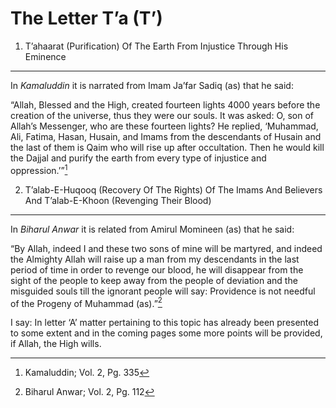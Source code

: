 The Letter T’a (T’)
===================

1. T’ahaarat (Purification) Of The Earth From Injustice Through His Eminence
----------------------------------------------------------------------------

In *Kamaluddin* it is narrated from Imam Ja’far Sadiq (as) that he said:

“Allah, Blessed and the High, created fourteen lights 4000 years before
the creation of the universe, thus they were our souls. It was asked: O,
son of Allah’s Messenger, who are these fourteen lights? He replied,
‘Muhammad, Ali, Fatima, Hasan, Husain, and Imams from the descendants of
Husain and the last of them is Qaim who will rise up after occultation.
Then he would kill the Dajjal and purify the earth from every type of
injustice and oppression.’”[^1]

2. T’alab-E-Huqooq (Recovery Of The Rights) Of The Imams And Believers And T’alab-E-Khoon (Revenging Their Blood)
-----------------------------------------------------------------------------------------------------------------

In *Biharul Anwar* it is related from Amirul Momineen (as) that he said:

“By Allah, indeed I and these two sons of mine will be martyred, and
indeed the Almighty Allah will raise up a man from my descendants in the
last period of time in order to revenge our blood, he will disappear
from the sight of the people to keep away from the people of deviation
and the misguided souls till the ignorant people will say: Providence is
not needful of the Progeny of Muhammad (as).”[^2]

I say: In letter ‘A’ matter pertaining to this topic has already been
presented to some extent and in the coming pages some more points will
be provided, if Allah, the High wills.

[^1]: Kamaluddin; Vol. 2, Pg. 335

[^2]: Biharul Anwar; Vol. 2, Pg. 112


